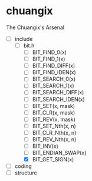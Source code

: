# chuangix
The Chuangix's Arsenal

- [ ] include
  - [ ] bit.h
    - [ ] BIT_FIND_0(x)
    - [ ] BIT_FIND_1(x)
    - [ ] BIT_FIND_DIFF(x)
    - [ ] BIT_FIND_IDEN(x)
    - [ ] BIT_SEARCH_0(x)
    - [ ] BIT_SEARCH_1(x)
    - [ ] BIT_SEARCH_DIFF(x)
    - [ ] BIT_SEARCH_IDEN(x)
    - [ ] BIT_SET(x, mask)
    - [ ] BIT_CLR(x, mask)
    - [ ] BIT_REV(x, mask)
    - [ ] BIT_SET_Nth(x, n)
    - [ ] BIT_CLR_Nth(x, n)
    - [ ] BIT_REV_Nth(x, n)
    - [ ] BIT_INV(x)
    - [ ] BIT_ENDIAN_SWAP(x)
    - [x] BIT_GET_SIGN(x)
- [ ] coding
- [ ] structure
